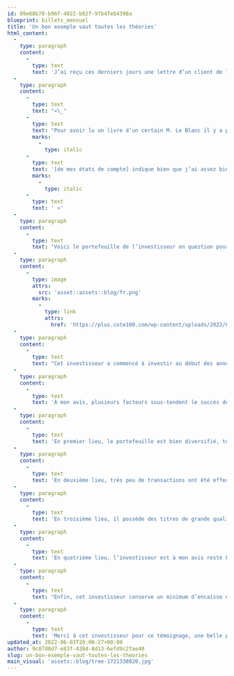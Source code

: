 ```yaml
---
id: 09e60b70-b96f-4922-b02f-9fb4feb4398a
blueprint: billets_mensuel
title: 'Un bon exemple vaut toutes les théories'
html_content:
  -
    type: paragraph
    content:
      -
        type: text
        text: 'J’ai reçu ces derniers jours une lettre d’un client de longue date de COTE 100 et je me permets, avec son accord, d’en citer une partie :'
  -
    type: paragraph
    content:
      -
        type: text
        text: "«\_"
      -
        type: text
        text: "Pour avoir lu un livre d’un certain M. Le Blanc il y a plus de 30 ans, j’ai suivi un certain nombre de ses conseils et bien sûr, «\_La Bourse ou La Vie\_»… Je joins donc deux états de compte de mes placements autogérés «\_à ma façon\_» et en appliquant plusieurs de ces conseils… La dernière ligne "
        marks:
          -
            type: italic
      -
        type: text
        text: '[de mes états de compte] indique bien que j’ai assez bien appris des conseils que j’ai lus dans son premier livre et dont je profite dans mes placements U.S. que je vous ai confiés.'
        marks:
          -
            type: italic
      -
        type: text
        text: ' »'
  -
    type: paragraph
    content:
      -
        type: text
        text: "Voici le portefeuille de l’investisseur en question pour sa société de gestion en date du 30 avril 2022\_:"
  -
    type: paragraph
    content:
      -
        type: image
        attrs:
          src: 'asset::assets::blog/fr.png'
        marks:
          -
            type: link
            attrs:
              href: 'https://plus.cote100.com/wp-content/uploads/2022/06/fr.png'
  -
    type: paragraph
    content:
      -
        type: text
        text: "Cet investisseur a commencé à investir au début des années 1980. Au début, il se fiait surtout aux conseils de son courtier, mais avec le temps, il a commencé à prendre ses propres décisions en se fiant à ses connaissances et ses lectures. De fait, après quelque temps seulement, il s’est rendu compte que son courtier l’incitait à faire trop de transactions et il lui a poliment demandé qu’il cesse de l’appeler. Le journal Les Affaires a été une excellente source d’information pour lui, notamment les écrits du journaliste Claude Beauchamp, décédé en 2020. À compter de la fin des années 1980, notre investisseur s’est abonné à la Lettre financière COTE\_100."
  -
    type: paragraph
    content:
      -
        type: text
        text: 'À mon avis, plusieurs facteurs sous-tendent le succès de cet investisseur. Car bien que je ne connaisse pas les rendements qu’il a obtenus au fil des ans, je les soupçonne fort d’être satisfaisants, considérant les gains non réalisés substantiels du portefeuille et la performance à long terme des titres du portefeuille.'
  -
    type: paragraph
    content:
      -
        type: text
        text: 'En premier lieu, le portefeuille est bien diversifié, tout en étant concentré dans un nombre restreint de titres.'
  -
    type: paragraph
    content:
      -
        type: text
        text: 'En deuxième lieu, très peu de transactions ont été effectuées au fil des ans. De fait, aucune transaction n’a eu lieu dans le portefeuille en 2021 ni depuis le début de 2022. Cet investisseur ne fait pas de cadeau au fisc.'
  -
    type: paragraph
    content:
      -
        type: text
        text: 'En troisième lieu, il possède des titres de grande qualité répartis dans des secteurs relativement peu cycliques.'
  -
    type: paragraph
    content:
      -
        type: text
        text: 'En quatrième lieu, l’investisseur est à mon avis resté bien à l’intérieur de son cercle de compétence en se concentrant sur des entreprises qu’il comprend bien. Vous noterez d’ailleurs que cet investisseur a choisi de concentrer ses activités d’investissement au Canada, un pays dont il connaît bien les entreprises, et a préféré confier à COTE 100 la gestion de la partie américaine de ses placements.'
  -
    type: paragraph
    content:
      -
        type: text
        text: "Enfin, cet investisseur conserve un minimum d’encaisse dans son portefeuille (2,2\_%) et ne tente pas de «\_jouer\_» les fluctuations potentielles du marché. Lorsqu’il a besoin de liquidités pour ses besoins personnels ou pour d’autres motifs (dans le passé, il a versé des dividendes à ses enfants qui sont actionnaires de sa société de gestion), il vend quelques actions d’un titre qui lui semble bien évalué ou qui représente un fort pourcentage de son portefeuille; c’est ce qu’il a fait il y a quelques années en vendant 2\_000 de ses actions de Couche-Tard."
  -
    type: paragraph
    content:
      -
        type: text
        text: 'Merci à cet investisseur pour ce témoignage, une belle preuve qu’il est tout à fait possible pour un investisseur autonome de s’enrichir en Bourse à long terme. La recette est simple, mais son application n’est pas facile pour la grande majorité.'
updated_at: 2022-06-03T20:00:27+00:00
author: 9c87d8d7-e83f-438d-8d13-6efd9c2fae40
slug: un-bon-exemple-vaut-toutes-les-theories
main_visual: 'assets::blog/tree-1721338020.jpg'
---
```

